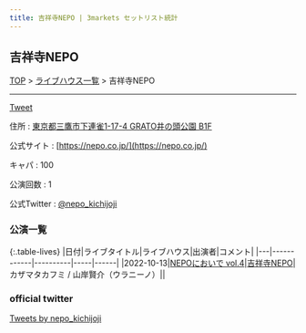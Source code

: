 ```yaml
---
title: 吉祥寺NEPO | 3markets セットリスト統計
---
```

## 吉祥寺NEPO

[TOP](/setlist/) > [ライブハウス一覧](livehouses.html) > 吉祥寺NEPO

___

<a href="https://twitter.com/share?ref_src=twsrc%5Etfw" data-text="3markets[ ]セットリスト > 吉祥寺NEPO" class="twitter-share-button" data-via="3markets" data-hashtags="3markets" data-related="3markets" data-show-count="false">Tweet</a>

住所
:    <a href="https://www.google.co.jp/maps/search/%E6%9D%B1%E4%BA%AC%E9%83%BD%E4%B8%89%E9%B7%B9%E5%B8%82%E4%B8%8B%E9%80%A3%E9%9B%801-17-4%20GRATO%E4%BA%95%E3%81%AE%E9%A0%AD%E5%85%AC%E5%9C%92%20B1F" rel="noopener noreferrer" target="_blank">東京都三鷹市下連雀1-17-4 GRATO井の頭公園 B1F</a>

公式サイト
:    [https://nepo.co.jp/](https://nepo.co.jp/)

キャパ
:    100

公演回数
: 1


公式Twitter
: <a href="https://twitter.com/nepo_kichijoji">@nepo_kichijoji</a>


### 公演一覧

{:.table-lives}
|日付|ライブタイトル|ライブハウス|出演者|コメント|
|---|------------|----------|-----|------|
|<span class="nowrap">2022-10-13</span>|[NEPOにおいで vol.4](live040.html)|[吉祥寺NEPO](livehouse044.html)|カザマタカフミ / 山岸賢介（ウラニーノ）||




### official twitter

<a class="twitter-timeline" href="https://twitter.com/nepo_kichijoji?ref_src=twsrc%5Etfw">Tweets by nepo_kichijoji</a> <script async src="https://platform.twitter.com/widgets.js" charset="utf-8"></script>


<script async src="https://platform.twitter.com/widgets.js" charset="utf-8"></script>